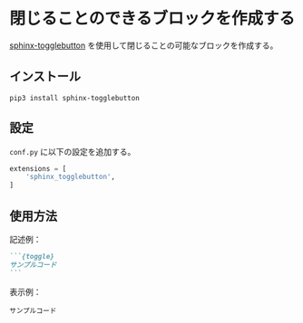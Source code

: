# 閉じることのできるブロックを作成する

[sphinx-togglebutton](https://sphinx-togglebutton.readthedocs.io/en/latest/index.html)
を使用して閉じることの可能なブロックを作成する。

## インストール

```shell
pip3 install sphinx-togglebutton
```

## 設定

`conf.py` に以下の設定を追加する。

```python
extensions = [
    'sphinx_togglebutton',
]
```

## 使用方法

記述例：

````md
```{toggle}
サンプルコード
```
````

表示例：

```{toggle}
サンプルコード
```
